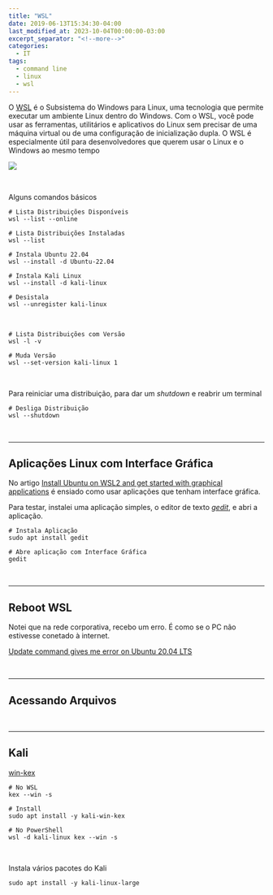 ```yaml
---
title: "WSL"
date: 2019-06-13T15:34:30-04:00
last_modified_at: 2023-10-04T00:00:00-03:00
excerpt_separator: "<!--more-->"
categories:
  - IT
tags:
  - command line
  - linux
  - wsl
---
```


O [WSL](https://learn.microsoft.com/pt-br/windows/wsl/) é o Subsistema do Windows para Linux, uma tecnologia que permite executar um ambiente Linux dentro do Windows. Com o WSL, você pode usar as ferramentas, utilitários e aplicativos do Linux sem precisar de uma máquina virtual ou de uma configuração de inicialização dupla. O WSL é especialmente útil para desenvolvedores que querem usar o Linux e o Windows ao mesmo tempo

![](https://i.imgur.com/tPDUjFE.png)

<br>

Alguns comandos básicos

```shell
# Lista Distribuições Disponíveis
wsl --list --online

# Lista Distribuições Instaladas
wsl --list

# Instala Ubuntu 22.04
wsl --install -d Ubuntu-22.04

# Instala Kali Linux
wsl --install -d kali-linux

# Desistala
wsl --unregister kali-linux
```

<br>

```shell
# Lista Distribuições com Versão
wsl -l -v

# Muda Versão
wsl --set-version kali-linux 1
```

<br>

Para reiniciar uma distribuição, para dar um _shutdown_ e reabrir um terminal

```shell
# Desliga Distribuição
wsl --shutdown
```

<br>

---

## Aplicações Linux com Interface Gráfica

No artigo [Install Ubuntu on WSL2 and get started with graphical applications](https://ubuntu.com/tutorials/install-ubuntu-on-wsl2-on-windows-11-with-gui-support#4-configure-ubuntu) é ensiado como usar aplicações que tenham interface gráfica.

Para testar, instalei uma aplicação simples, o editor de texto [_gedit_](https://wiki.gnome.org/Apps/Gedit), e abri a aplicação.

```shell
# Instala Aplicação
sudo apt install gedit

# Abre aplicação com Interface Gráfica
gedit
```

<br>

---

## Reboot WSL

Notei que na rede corporativa, recebo um erro. É como se o PC não estivesse conetado à internet.

[Update command gives me error on Ubuntu 20.04 LTS](https://github.com/MicrosoftDocs/WSL/issues/937)

<br>

---

## Acessando Arquivos




<br>

---

## Kali

[win-kex](https://www.kali.org/docs/wsl/win-kex/)

```shell
# No WSL
kex --win -s

# Install
sudo apt install -y kali-win-kex

# No PowerShell
wsl -d kali-linux kex --win -s
```

<br>

Instala vários pacotes do Kali

```shell
sudo apt install -y kali-linux-large
```

